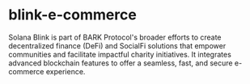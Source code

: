 # blink-e-commerce
Solana Blink is part of BARK Protocol's broader efforts to create decentralized finance (DeFi) and SocialFi solutions that empower communities and facilitate impactful charity initiatives. It integrates advanced blockchain features to offer a seamless, fast, and secure e-commerce experience. 
